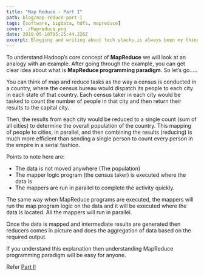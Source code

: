 ```yaml
---
title: "Map Reduce - Part I"
path: blog/map-reduce-part-I
tags: [software, bigdata, hdfs, mapreduce]
cover: ./Mapreduce.png
date: 2018-05-10T05:25:44.226Z
excerpt: Blogging and writing about tech stacks is always been my thing. Hadoop MapReduce is a software framework for easily writing applications which process vast amounts of data in-parallel on large clusters of commodity hardware in a reliable, fault-tolerant manner.
---
```


To understand Hadoop’s core concept of **MapReduce** we will look at an analogy with an example. After going through the example, you can get clear idea about what is **MapReduce programming paradigm**. So let’s go…..

You can think of map and reduce tasks as the way a census is conducted in a country, where the census bureau would dispatch its people to each city in each state of that country. Each census taker in each city would be tasked to count the number of people in that city and then return their results to the capital city.

Then, the results from each city would be reduced to a single count (sum of all cities) to determine the overall population of the country. This mapping of people to cities, in parallel, and then combining the results (reducing) is much more efficient than sending a single person to count every person in the empire in a serial fashion.

Points to note here are:

- The data is not moved anywhere (The population)
- The mapper logic program (the census taker) is executed where the data is
- The mappers are run in parallel to complete the activity quickly.

The same way when MapReduce programs are executed, the mappers will run the map program logic on the data and it will be executed where the data is located. All the mappers will run in parallel.

Once the data is mapped and intermediate results are generated then reducers comes in picture and does the aggregation of data based on the required output.

If you understand this explanation then understanding MapReduce programming paradigm will be easy for anyone.

Refer [Part II](../blog/map-reduce-part-II "MapReduce-II")